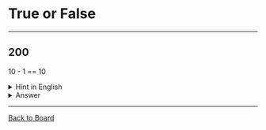 # True or False

---

## 200

10 - 1 == 10

<details>
<summary>Hint in English</summary>
<br>
Is it True or False that 10 minus 1 is equal to 10?
</details>

<details>
<summary>Answer</summary>
<br>
False
</details>

---

[Back to Board](../board.md)